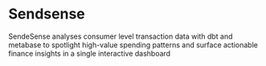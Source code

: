 # Sendsense
SendeSense analyses consumer level transaction data with dbt and metabase to spotlight high-value spending patterns and surface actionable finance insights in a single interactive dashboard
